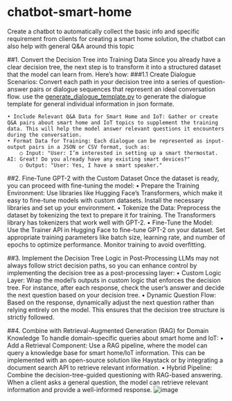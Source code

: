 # chatbot-smart-home
Create a chatbot to automatically collect the basic info and specific requirement from clients for creating a smart home solution, the chatbot can also help with general Q&A around this topic

##1. Convert the Decision Tree into Training Data
Since you already have a clear decision tree, the next step is to transform it into a structured dataset that the model can learn from. Here’s how:
###1.1 Create Dialogue Scenarios: Convert each path in your decision tree into a series of question-answer pairs or dialogue sequences that represent an ideal conversation flow.
use the [generate_dialogue_template.py](https://github.com/yagebin79386/chatbot-smart-home/blob/357afb54df7613f55e4d610b32bd3be5b10078f7/generate_dialogue_template.py) to generate the dialogue template for general individual information in json formate.


	• Include Relevant Q&A Data for Smart Home and IoT: Gather or create Q&A pairs about smart home and IoT topics to supplement the training data. This will help the model answer relevant questions it encounters during the conversation.
	• Format Data for Training: Each dialogue can be represented as input-output pairs in a JSON or CSV format, such as:
		○ Input: "User: I’m interested in setting up a smart thermostat. AI: Great! Do you already have any existing smart devices?"
		○ Output: "User: Yes, I have a smart speaker."


##2. Fine-Tune GPT-2 with the Custom Dataset
Once the dataset is ready, you can proceed with fine-tuning the model:
	• Prepare the Training Environment: Use libraries like Hugging Face’s Transformers, which make it easy to fine-tune models with custom datasets. Install the necessary libraries and set up your environment.
	• Tokenize the Data: Preprocess the dataset by tokenizing the text to prepare it for training. The Transformers library has tokenizers that work well with GPT-2.
	• Fine-Tune the Model: Use the Trainer API in Hugging Face to fine-tune GPT-2 on your dataset. Set appropriate training parameters like batch size, learning rate, and number of epochs to optimize performance. Monitor training to avoid overfitting.


##3. Implement the Decision Tree Logic in Post-Processing
LLMs may not always follow strict decision paths, so you can enhance control by implementing the decision tree as a post-processing layer:
	• Custom Logic Layer: Wrap the model’s outputs in custom logic that enforces the decision tree. For instance, after each response, check the user’s answer and decide the next question based on your decision tree.
	• Dynamic Question Flow: Based on the response, dynamically adjust the next question rather than relying entirely on the model. This ensures that the decision tree structure is strictly followed.


##4. Combine with Retrieval-Augmented Generation (RAG) for Domain Knowledge
To handle domain-specific queries about smart home and IoT:
	• Add a Retrieval Component: Use a RAG pipeline, where the model can query a knowledge base for smart home/IoT information. This can be implemented with an open-source solution like Haystack or by integrating a document search API to retrieve relevant information.
	• Hybrid Pipeline: Combine the decision-tree-guided questioning with RAG-based answering. When a client asks a general question, the model can retrieve relevant information and provide a well-informed response.
![image](https://github.com/user-attachments/assets/48c2d7d1-d16d-4e7b-b064-3d3523dac571)

